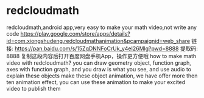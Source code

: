 # redcloudmath
redcloudmath,android app,very easy to make your math video,not write any code
https://play.google.com/store/apps/details?id=com.xiongshudeng.redcloudmathanimation&pcampaignid=web_share
链接: https://pan.baidu.com/s/15ZqDNNFoCrUk_y4eI26Mlg?pwd=8888 提取码: 8888 复制这段内容后打开百度网盘手机App，操作更方便哦
how to make math video with redcloudmath?
you can draw geometry object, function graph, axes with function graph, and you draw is what you see, and use audio to explain these objects  make these object animation, we have offer more then ten animation effect, you can use these animation to make your excited video to publish them

